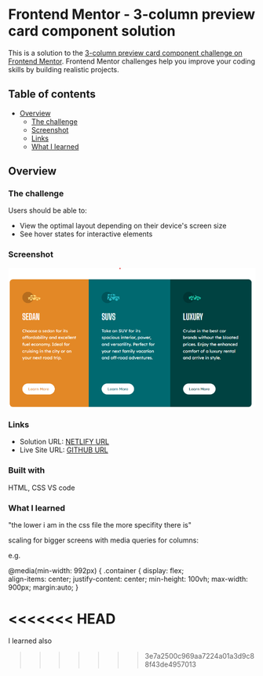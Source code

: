# Frontend Mentor - 3-column preview card component solution

This is a solution to the [3-column preview card component challenge on Frontend Mentor](https://www.frontendmentor.io/challenges/3column-preview-card-component-pH92eAR2-). Frontend Mentor challenges help you improve your coding skills by building realistic projects. 

## Table of contents

- [Overview](#overview)
  - [The challenge](#the-challenge)
  - [Screenshot](#screenshot)
  - [Links](#links)
  - [What I learned](#what-i-learned)

## Overview

### The challenge

Users should be able to:

- View the optimal layout depending on their device's screen size
- See hover states for interactive elements

### Screenshot

![](./images/column%20preview.png)


### Links

- Solution URL: [NETLIFY URL](https://3-column-preview-card-component-gnr23.netlify.app/)
- Live Site URL: [GITHUB URL](https://github.com/gnr23/frontend-exercise-05-Column-preview-component)


### Built with

HTML, CSS
VS code


### What I learned

"the lower i am in the css file the more specifity there is"

scaling for bigger screens with media queries for columns:

e.g.

@media(min-width: 992px) {
    .container {
        display: flex;  
        align-items: center;
        justify-content: center;
        min-height: 100vh;
max-width: 900px;
margin:auto;
    }

<<<<<<< HEAD
=======
I learned also 
>>>>>>> 3e7a2500c969aa7224a01a3d9c88f43de4957013
